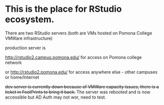 # This is the place for RStudio ecosystem.

There are two RStudio servers (both are VMs hosted on Pomona College VMWare infrastructure)


production server is 

http://rstudio2.campus.pomona.edu/ for access on Pomona college network 

or http://rstudio2.pomona.edu/ for access anywhere else - other campuses or home/Internet

~~dev server is currently down because of VMWare capacity issues, there is a ticket in FootPrints to bring it back.~~
The server was rebooted and is now accessible but AD Auth may not wor, need to test.

